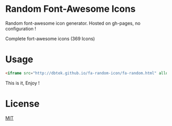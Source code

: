 Random Font-Awesome Icons
==============

Random font-awesome icon generator. Hosted on gh-pages, no configuration !

Complete fort-awesome icons (369 Icons)


Usage
=====

``` html
<iframe src="http://dbtek.github.io/fa-random-icon/fa-random.html" allowtransparency="true" frameborder="0" scrolling="0" width="20" height="20" />
```

This is it, Enjoy !

License
=======

[MIT](http://opensource.org/licenses/MIT)

